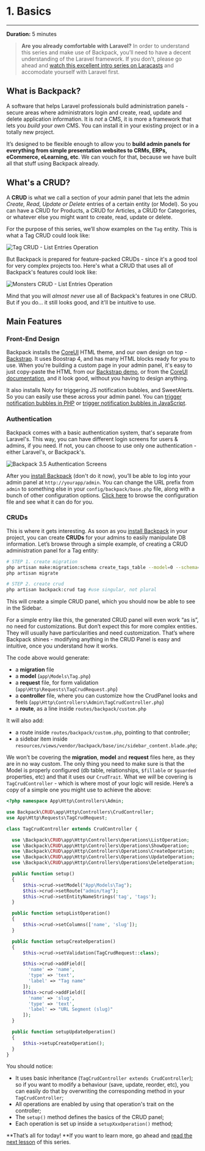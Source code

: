 # 1. Basics

---

**Duration:** 5 minutes

> **Are you already comfortable with Laravel?** In order to understand this series and make use of Backpack, you’ll need to have a decent understanding of the Laravel framework. If you don’t, please go ahead and [watch this excellent intro series on Laracasts](https://laracasts.com/series/laravel-from-scratch-2018) and accomodate yourself with Laravel first.


<a name="what-is-backpack"></a>
## What is Backpack?
A software that helps Laravel professionals build administration panels - secure areas where administrators login and create, read, update and delete application information. It is *not* a CMS, it is more a framework that lets you *build your own* CMS. You can install it in your existing project or in a totally new project. 

It’s designed to be flexible enough to allow you to **build admin panels for everything from simple presentation websites to CRMs, ERPs, eCommerce, eLearning, etc**. We can vouch for that, because we have built all that stuff using Backpack already.

<a name="how-to-use-backpack"></a>
## What's a CRUD?

A **CRUD** is what we call a section of your admin panel that lets the admin _Create, Read, Update or Delete_ entries of a certain entity (or Model). So you can have a CRUD for Products, a CRUD for Articles, a CRUD for Categories, or whatever else you might want to create, read, update or delete.

For the purpose of this series, we’ll show examples on the ```Tag``` entity. This is what a Tag CRUD could look like:

![Tag CRUD - List Entries Operation](https://backpackforlaravel.com/uploads/docs-3-5/getting_started/tag_crud_list_entries.png)

But Backpack is prepared for feature-packed CRUDs - since it's a good tool for very complex projects too. Here's what a CRUD that uses all of Backpack's features could look like:

![Monsters CRUD - List Entries Operation](https://backpackforlaravel.com/uploads/docs-3-5/getting_started/monster_crud_list_entries.png)

Mind that you will _almost never_ use all of Backpack's features in one CRUD. But if you do... it still looks good, and it'll be intuitive to use.

<a name="core-packages"></a>
## Main Features

<a name="backpack-design"></a>
### Front-End Design

Backpack installs the [CoreUI](https://coreui.io) HTML theme, and our own design on top - [Backstrap](http://backstrap.net). It uses Boostrap 4, and has many HTML blocks ready for you to use. When you're building a custom page in your admin panel, it's easy to just copy-paste the HTML from our [Backstrap demo](http://backstrap.net), or from the [CoreUI documentation](https://coreui.io/docs/getting-started/introduction/), and it look good, without you having to design anything.

It also installs Noty for triggering JS notification bubbles, and SweetAlerts. So you can easily use these across your admin panel. You can [trigger notification bubbles in PHP](/docs/{{version}}/base-about#triggering-notification-bubbles-in-php) or [trigger notification bubbles in JavaScript](/docs/{{version}}/base-about#triggering-notification-bubbles-in-javascript).


<a name="backpack-authentication"></a>
### Authentication

Backpack comes with a basic authentication system, that's separate from Laravel's. This way, you can have different login screens for users & admins, if you need. If not, you can choose to use only one authentication - either Laravel's, or Backpack's.

![Backpack 3.5 Authentication Screens](https://backpackforlaravel.com/uploads/docs-3-5/getting_started/auth_screens.png)

After you [install Backpack](/docs/{{version}}/installation) (don't do it now), you’ll be able to log into your admin panel at ```http://yourapp/admin```. You can change the URL prefix from ```admin``` to something else in your ```config/backpack/base.php``` file, along with a bunch of other configuration options. [Click here](https://github.com/Laravel-Backpack/CRUD/blob/master/src/config/backpack/base.php) to browse the configuration file and see what it can do for you.


<a name="backpack-crud"></a>
### CRUDs

This is where it gets interesting. As soon as you [install Backpack](/docs/{{version}}/installation) in your project, you can create **CRUDs** for your admins to easily manipulate DB information. Let’s browse through a simple example, of creating a CRUD administration panel for a Tag entity:

```zsh
# STEP 1. create migration
php artisan make:migration:schema create_tags_table --model=0 --schema="name:string:unique"
php artisan migrate

# STEP 2. create crud
php artisan backpack:crud tag #use singular, not plural
```

This will create a simple CRUD panel, which you should now be able to see in the Sidebar.

For a simple entry like this, the generated CRUD panel will even work “as is”, no need for customizations. But don’t expect this for more complex entities. They will usually have particularities and need customization. That’s where Backpack shines - modifying anything in the CRUD Panel is easy and intuitive, once you understand how it works.

The code above would generate:
- a **migration** file
- a **model** (```app\Models\Tag.php```)
- a **request** file, for form validation (```app\Http\Requests\TagCrudRequest.php```)
- a **controller** file, where you can customize how the CrudPanel looks and feels (```app\Http\Controllers\Admin\TagCrudController.php```)
- a **route**, as a line inside ```routes/backpack/custom.php```

It will also add:
- a route inside ```routes/backpack/custom.php```, pointing to that controller;
- a sidebar item inside ```resources/views/vendor/backpack/base/inc/sidebar_content.blade.php```;

We won’t be covering the **migration**, **model** and **request** files here, as they are in no way custom. The only thing you need to make sure is that the Model is properly configured (db table, relationships, ```$fillable``` or ```$guarded``` properties, etc) and that it uses our ```CrudTrait```. What we _will_ be covering is ```TagCrudController``` - which is where most of your logic will reside. Here’s a copy of a simple one you might use to achieve the above:

```php
<?php namespace App\Http\Controllers\Admin;

use Backpack\CRUD\app\Http\Controllers\CrudController;
use App\Http\Requests\TagCrudRequest;

class TagCrudController extends CrudController {

  use \Backpack\CRUD\app\Http\Controllers\Operations\ListOperation;
  use \Backpack\CRUD\app\Http\Controllers\Operations\ShowOperation;
  use \Backpack\CRUD\app\Http\Controllers\Operations\CreateOperation;
  use \Backpack\CRUD\app\Http\Controllers\Operations\UpdateOperation;
  use \Backpack\CRUD\app\Http\Controllers\Operations\DeleteOperation;

  public function setup() 
  {
      $this->crud->setModel("App\Models\Tag");
      $this->crud->setRoute("admin/tag");
      $this->crud->setEntityNameStrings('tag', 'tags');
  }

  public function setupListOperation()
  {
      $this->crud->setColumns(['name', 'slug']);
  }

  public function setupCreateOperation()
  {
      $this->crud->setValidation(TagCrudRequest::class);

      $this->crud->addField([
        'name' => 'name',
        'type' => 'text',
        'label' => "Tag name"
      ]);
      $this->crud->addField([
        'name' => 'slug',
        'type' => 'text',
        'label' => "URL Segment (slug)"
      ]);
  }

  public function setupUpdateOperation()
  {
      $this->setupCreateOperation();
  }
}
```

You should notice:
- It uses basic inheritance (```TagCrudController extends CrudController```); so if you want to modify a behaviour (save, update, reorder, etc), you can easily do that by overwriting the corresponding method in your ```TagCrudController```;
- All operations are enabled by using that operation's trait on the controller;
- The ```setup()``` method defines the basics of the CRUD panel;
- Each operation is set up inside a ```setupXxxOperation()``` method;

**That’s all for today! **If you want to learn more, go ahead and [read the next lesson](/docs/{{version}}/getting-started-crud-operations) of this series.
